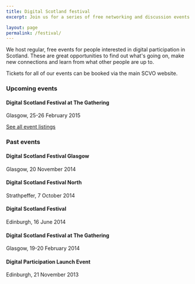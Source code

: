 ```yaml
---
title: Digital Scotland festival
excerpt: Join us for a series of free networking and discussion events exploring all things digital.

layout: page
permalink: /festival/
---
```


We host regular, free events for people interested in digital participation in Scotland. These are great opportunities to find out what's going on, make new connections and learn from what other people are up to.

Tickets for all of our events can be booked via the main SCVO website.

### Upcoming events

#### Digital Scotland Festival at The Gathering
Glasgow, 25-26 February 2015

<a href="http://www.scvo.org.uk/events" class="btn btn-primary btn-lg">See all event listings</a>

### Past events

#### Digital Scotland Festival Glasgow
Glasgow, 20 November 2014

#### Digital Scotland Festival North
Strathpeffer, 7 October 2014

#### Digital Scotland Festival
Edinburgh, 16 June 2014

#### Digital Scotland Festival at The Gathering
Glasgow, 19-20 February 2014

#### Digital Participation Launch Event
Edinburgh, 21 November 2013